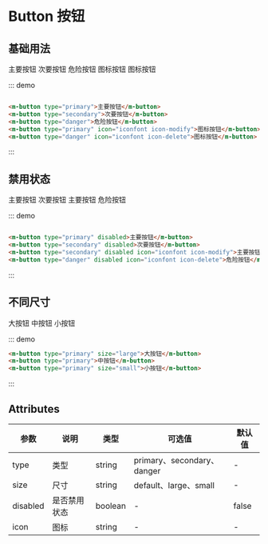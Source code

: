 # Button 按钮
## 基础用法
<div class="demo-block">
  <div>
    <m-button type="primary">主要按钮</m-button>
    <m-button type="secondary">次要按钮</m-button>
    <m-button type="danger">危险按钮</m-button>
    <m-button type="primary" icon="iconfont icon-modify">图标按钮</m-button>
    <m-button type="danger" icon="iconfont icon-delete">图标按钮</m-button>
  </div>
</div>


::: demo
```html

<m-button type="primary">主要按钮</m-button>
<m-button type="secondary">次要按钮</m-button>
<m-button type="danger">危险按钮</m-button>
<m-button type="primary" icon="iconfont icon-modify">图标按钮</m-button>
<m-button type="danger" icon="iconfont icon-delete">图标按钮</m-button>

```
:::


## 禁用状态
<div class="demo-block">
  <div>
    <m-button type="primary" disabled>主要按钮</m-button>
    <m-button type="secondary" disabled>次要按钮</m-button>
    <m-button type="secondary" disabled icon="iconfont icon-modify">主要按钮</m-button>
    <m-button type="danger" disabled icon="iconfont icon-delete">危险按钮</m-button>
  </div>
</div>

::: demo
```html

<m-button type="primary" disabled>主要按钮</m-button>
<m-button type="secondary" disabled>次要按钮</m-button>
<m-button type="secondary" disabled icon="iconfont icon-modify">主要按钮</m-button>
<m-button type="danger" disabled icon="iconfont icon-delete">危险按钮</m-button>

```
:::

## 不同尺寸
<div class="demo-block">
  <div>
    <m-button type="primary" size="large">大按钮</m-button>
    <m-button type="primary">中按钮</m-button>
    <m-button type="primary" size="small">小按钮</m-button>
  </div>
</div>

::: demo
```html
<m-button type="primary" size="large">大按钮</m-button>
<m-button type="primary">中按钮</m-button>
<m-button type="primary" size="small">小按钮</m-button>

```
:::



## Attributes
| 参数 | 说明 | 类型    | 可选值                        | 默认值    |
|------|-----|--------|------------------------------|----------|
|type  |类型  |string  |primary、secondary、danger     |-          |
|size  |尺寸  |string  |default、large、small           |-          |
|disabled|是否禁用状态|boolean | -                      | false     |
|icon  |图标  |string  | -                             |-          |

